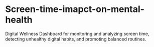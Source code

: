 # Screen-time-imapct-on-mental-health
Digital Wellness Dashboard for monitoring and analyzing screen time, detecting unhealthy digital habits, and promoting balanced routines.
